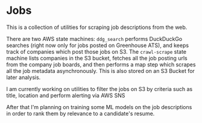 # Jobs
This is a collection of utilities for scraping job descriptions from the web.

There are two AWS state machines: `ddg_search`  performs DuckDuckGo searches (right now only for jobs posted on Greenhouse ATS), and keeps track of companies which post those jobs on S3.
The `crawl-scrape` state machine lists companies in the S3 bucket, fetches all the job posting urls from the company job boards, and then performs a map step which scrapes all the job metadata asynchronously. This is also stored on an S3 Bucket for later analysis.

I am currently working on utilities to filter the jobs on S3 by criteria such as title, location and perform alerting via AWS SNS

After that I'm planning on training some ML models on the job descriptions in order to rank them by relevance to a candidate's resume.